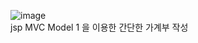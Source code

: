 ![image](https://github.com/user-attachments/assets/a528442b-5d4b-410d-b91d-fbc261e77223)<br>
jsp MVC Model 1 을 이용한 간단한 가계부 작성 
